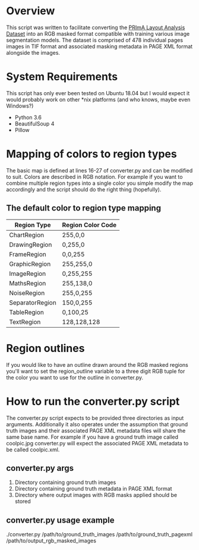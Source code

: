 # Overview
This script was written to facilitate converting the [PRImA Layout Analysis Dataset](https://www.primaresearch.org/datasets/Layout_Analysis) into an RGB masked format compatible with training various image segmentation models. The dataset is comprised of 478 individual pages images in TIF format and associated masking metadata in PAGE XML format alongside the images.

# System Requirements
This script has only ever been tested on Ubuntu 18.04 but I would expect it would probably work on other *nix platforms (and who knows, maybe even Windows?)
* Python 3.6
* BeautifulSoup 4
* Pillow

# Mapping of colors to region types
The basic map is defined at lines 16-27 of converter.py and can be modified to suit. Colors are described in RGB notation. For example if you want to combine multiple region types into a single color you simple modify the map accordingly and the script should do the right thing (hopefully).

## The default color to region type mapping
| Region Type | Region Color Code |
|-------------|-------------------|
|ChartRegion|255,0,0|
|DrawingRegion|0,255,0|
|FrameRegion|0,0,255|
|GraphicRegion|255,255,0|
|ImageRegion|0,255,255|
|MathsRegion|255,138,0|
|NoiseRegion|255,0,255|
|SeparatorRegion|150,0,255|
|TableRegion|0,100,25|
|TextRegion|128,128,128|

# Region outlines
If you would like to have an outline drawn around the RGB masked regions you'll want to set the region_outline variable to a three digit RGB tuple for the color you want to use for the outline in converter.py.

# How to run the converter.py script
The converter.py script expects to be provided three directories as input arguments. Additionally it also operates under the assumption that ground truth images and their associated PAGE XML metadata files will share the same base name. For example if you have a ground truth image called coolpic.jpg converter.py will expect the associated PAGE XML metadata to be called coolpic.xml.

## converter.py args
1. Directory containing ground truth images
2. Directory containing ground truth metadata in PAGE XML format
3. Directory where output images with RGB masks applied should be stored

## converter.py usage example
./converter.py /path/to/ground_truth_images /path/to/ground_truth_pagexml /path/to/output_rgb_masked_images